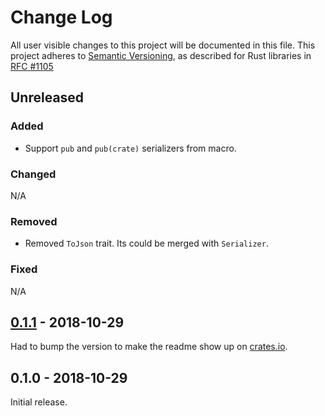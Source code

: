 # Change Log

All user visible changes to this project will be documented in this file.
This project adheres to [Semantic Versioning](http://semver.org/), as described
for Rust libraries in [RFC #1105](https://github.com/rust-lang/rfcs/blob/master/text/1105-api-evolution.md)

## Unreleased

### Added

- Support `pub` and `pub(crate)` serializers from macro.

### Changed

N/A

### Removed

- Removed `ToJson` trait. Its could be merged with `Serializer`.

### Fixed

N/A

## [0.1.1] - 2018-10-29

Had to bump the version to make the readme show up on [crates.io](https://crates.io/crates/serializers).

## 0.1.0 - 2018-10-29

Initial release.

[0.1.1]: https://github.com/davidpdrsn/robin/compare/v0.1.0...v0.1.1
